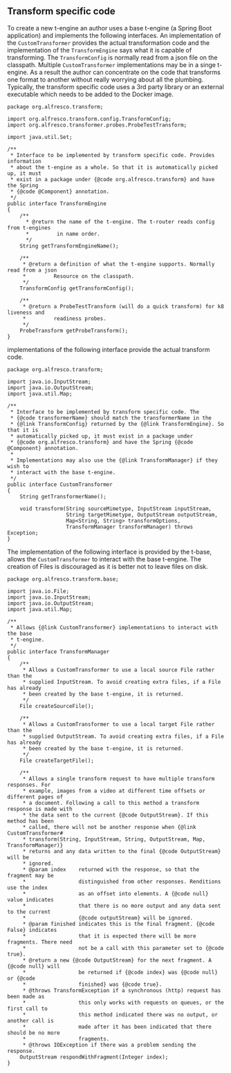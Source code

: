 ## Transform specific code

To create a new t-engine an author uses a base t-engine (a Spring Boot
application) and implements the following interfaces. An implementation of
the `CustomTransformer` provides the actual transformation code and the
implementation of the `TransformEngine` says what it is capable of
transforming. The `TransformConfig` is normally read from a json file on the
classpath. Multiple `CustomTransformer` implementations may be in a singe
t-engine. As a result the author can concentrate on the code that transforms
one format to another without really worrying about all the plumbing.
Typically, the transform specific code uses a 3rd party library or an
external executable which needs to be added to the Docker image.

~~~
package org.alfresco.transform;

import org.alfresco.transform.config.TransformConfig;
import org.alfresco.transformer.probes.ProbeTestTransform;

import java.util.Set;

/**
 * Interface to be implemented by transform specific code. Provides information
 * about the t-engine as a whole. So that it is automatically picked up, it must
 * exist in a package under {@code org.alfresco.transform} and have the Spring
 * {@code @Component} annotation.
 */
public interface TransformEngine
{
    /**
      * @return the name of the t-engine. The t-router reads config from t-engines
      *         in name order.
      */
    String getTransformEngineName();

    /**
     * @return a definition of what the t-engine supports. Normally read from a json
     *         Resource on the classpath.
     */
    TransformConfig getTransformConfig();

    /**
     * @return a ProbeTestTransform (will do a quick transform) for k8 liveness and
     *         readiness probes.
     */
    ProbeTransform getProbeTransform();
}
~~~

implementations of the following interface provide the actual transform code.

~~~
package org.alfresco.transform;

import java.io.InputStream;
import java.io.OutputStream;
import java.util.Map;

/**
 * Interface to be implemented by transform specific code. The
 * {@code transformerName} should match the transformerName in the
 * {@link TransformConfig} returned by the {@link TransformEngine}. So that it is
 * automatically picked up, it must exist in a package under
 * {@code org.alfresco.transform} and have the Spring {@code @Component} annotation.
 *
 * Implementations may also use the {@link TransformManager} if they wish to
 * interact with the base t-engine.
 */
public interface CustomTransformer
{
    String getTransformerName();

    void transform(String sourceMimetype, InputStream inputStream,
                   String targetMimetype, OutputStream outputStream,
                   Map<String, String> transformOptions,
                   TransformManager transformManager) throws Exception;
}
~~~

The implementation of the following interface is provided by the t-base,
allows the `CustomTransformer` to interact with the base t-engine. The
creation of Files is discouraged as it is better not to leave files on disk.

~~~
package org.alfresco.transform.base;

import java.io.File;
import java.io.InputStream;
import java.io.OutputStream;
import java.util.Map;

/**
 * Allows {@link CustomTransformer} implementations to interact with the base
 * t-engine.
 */
public interface TransformManager
{
    /**
     * Allows a CustomTransformer to use a local source File rather than the
     * supplied InputStream. To avoid creating extra files, if a File has already
     * been created by the base t-engine, it is returned.
     */
    File createSourceFile();

    /**
     * Allows a CustomTransformer to use a local target File rather than the
     * supplied OutputStream. To avoid creating extra files, if a File has already
     * been created by the base t-engine, it is returned.
     */
    File createTargetFile();

    /**
     * Allows a single transform request to have multiple transform responses. For
     * example, images from a video at different time offsets or different pages of
     * a document. Following a call to this method a transform response is made with
     * the data sent to the current {@code OutputStream}. If this method has been
     * called, there will not be another response when {@link CustomTransformer#
     * transform(String, InputStream, String, OutputStream, Map, TransformManager)}
     * returns and any data written to the final {@code OutputStream} will be
     * ignored.
     * @param index    returned with the response, so that the fragment may be
     *                 distinguished from other responses. Renditions use the index
     *                 as an offset into elements. A {@code null} value indicates
     *                 that there is no more output and any data sent to the current
     *                 {@code outputStream} will be ignored.
     * @param finished indicates this is the final fragment. {@code False} indicates
     *                 that it is expected there will be more fragments. There need
     *                 not be a call with this parameter set to {@code true}.
     * @return a new {@code OutputStream} for the next fragment. A {@code null} will
     *                 be returned if {@code index} was {@code null} or {@code
     *                 finished} was {@code true}.
     * @throws TransformException if a synchronous (http) request has been made as
     *                 this only works with requests on queues, or the first call to
     *                 this method indicated there was no output, or another call is
     *                 made after it has been indicated that there should be no more
     *                 fragments.
     * @throws IOException if there was a problem sending the response.
    OutputStream respondWithFragment(Integer index);
}
~~~